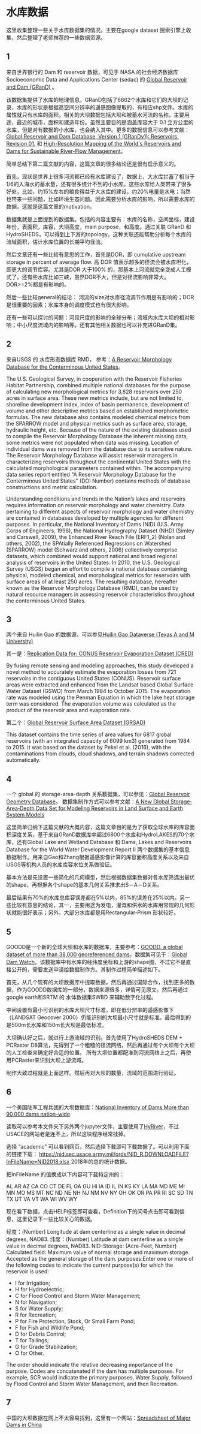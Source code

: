 # 水库数据

这里收集整理一些关于水库数据集的情况。主要在google dataset 搜索引擎上收集，然后整理了老师推荐的一些数据资源。

## 1

来自世界银行的 Dam 和 reservoir 数据，可见于 NASA 的社会经济数据库 Socioeconomic Data and Applications Center (sedac) 的 [Global Reservoir and Dam (GRanD)](https://sedac.ciesin.columbia.edu/data/set/grand-v1-dams-rev01) 。

该数据集提供了水库的地理信息。GRanD包括了6862个水库和它们的大坝的记录，水库的形状是根据高空间分辨率的遥感图像提取的，有相应shp文件。水库的属性就只有水库的面积。相关的大坝数据包括大坝和被蓄水河流的名称，主要用途，最近的城市，面积和建造年份。虽然主要目的是涵盖库容大于 0.1 立方公里的水库，但是对有数据的小水库，也会纳入其中。更多的数据信息可以参考文献：[Global Reservoir and Dam Database, Version 1 (GRanDv1): Reservoirs, Revision 01.](https://doi.org/10.7927/H4HH6H08) 和 [ High-Resolution Mapping of the World's Reservoirs and Dams for Sustainable River-Flow Management](http://dx.doi.org/10.1890/100125)。

简单总结下第二篇文献的内容，这篇文章的很多结论还是很有启示意义的。

首先，现状是世界上很多河流都已经有水库建设了，数据上，大水库拦蓄了相当于1/6的入海水的蓄水量，还有很多统计不到的小水库。这些水库给人类带来了很多好处，比如，约15%左右的粮食得益于大水库的建设，约20%电量是水电；当然也带来一些问题，比如环境生态问题。因此需要分析水库的影响，所以需要水库的数据，这就是这篇文章的motivation。

数据集就是上面提到的数据集。包括的内容主要有：水库的名称，空间坐标，建设年份，表面积，库容，大坝高度，main purpose，和高度。通过关联 GRanD 和 HydroSHEDS，可以得到上下游的topology，这种关联还能帮助分析每个水库的流域面积，估计水库位置的长期平均径流。

然后文章还有一些比较有意思的工作，首先是DOR，即 cumulative upstream storage in percent of average flow. 高 DOR 值表示越多的径流会被水库坦化，即更大的调节库容。尤其是DOR 大于100% 的，那基本上河流就完全变成人工模式了。还有些水库比如三峡，虽然DOR不大，但是对径流影响非常大。DOR>=2%都是有影响的。

然后一些比较general的结论： 河流的size对水库径流调节作用是有影响的；DOR是很重要的因素；水库本身的调度模式也有很大影响。

还有一些可以探讨的问题：河段尺度的影响的全球分布；流域内水库大坝的相对影响；中小尺度流域内的影响等。还有其他相关数据也可以补充进GRanD集。

## 2

来自USGS 的 水库形态数据库 RMD， 参考：[A Reservoir Morphology Database for the Conterminous United States](https://www.sciencebase.gov/catalog/item/587fb41ae4b085de6c11f38b)。

The U.S. Geological Survey, in cooperation with the Reservoir Fisheries Habitat Partnership, combined multiple national databases for the purpose of calculating new morphological metrics for 3,828 reservoirs over 250 acres in surface area. These new metrics include, but are not limited to, shoreline development index, index of basin permanence, development of volume and other descriptive metrics based on established morphometric formulas. The new database also contains modeled chemical metrics from the SPARROW model and physical metrics such as surface area, storage, hydraulic height, etc. Because of the nature of the existing databases used to compile the Reservoir Morphology Database the inherent missing data, some metrics were not populated when data was missing. Location of individual dams was removed from the database due to its sensitive nature. The Reservoir Morphology Database will assist reservoir managers in characterizing reservoirs throughout the continental United States with the calculated morphological parameters contained within. The accompanying data series report entitled "A Reservoir Morphology Database for the Conterminous United States" (DOI Number) contains methods of database constructions and metric calculation. 

Understanding conditions and trends in the Nation’s lakes and reservoirs requires information on reservoir morphology and water chemistry. Data pertaining to different aspects of reservoir morphology and water chemistry are contained in databases developed by multiple agencies for different purposes. In particular, the National Inventory of Dams (NID) (U.S. Army Corps of Engineers, 1998), the National Hydrography Dataset (NHD) (Simley and Carswell, 2009), the Enhanced River Reach File (ERF1_2) (Nolan and others, 2002), the SPAtially Referenced Regressions on Watershed (SPARROW) model (Schwarz and others, 2006) collectively comprise datasets, which combined would support national and broad regional analysis of reservoirs in the United States. In 2010, the U.S. Geological Survey (USGS) began an effort to compile a national database containing physical, modeled chemical, and morphological metrics for reservoirs with surface areas of at least 250 acres. The resulting database, hereafter known as the Reservoir Morphology Database (RMD), can be used by natural resource managers in assessing reservoir characteristics throughout the conterminous United States.

## 3

两个来自 Huilin Gao 的数据源，可以参见[Huilin Gao Dataverse (Texas A and M University)](https://dataverse.tdl.org/dataverse/HGao)

其一是：[Replication Data for: CONUS Reservoir Evaporation Dataset (CRED)](https://dataverse.tdl.org/dataset.xhtml?persistentId=doi:10.18738/T8/S8CJ7X)

By fusing remote sensing and modeling approaches, this study developed a novel method to accurately estimate the evaporation losses from 721 reservoirs in the contiguous United States (CONUS). Reservoir surface areas were extracted and enhanced from the Landsat based Global Surface Water Dataset (GSWD) from March 1984 to October 2015. The evaporation rate was modeled using the Penman Equation in which the lake heat storage term was considered. The evaporation volume was calculated as the product of the reservoir area and evaporation rate.

第二个：[Global Reservoir Surface Area Dataset (GRSAD)](https://dataverse.tdl.org/dataset.xhtml?persistentId=doi:10.18738/T8/DF80WG)

This dataset contains the time series of area values for 6817 global reservoirs (with an integrated capacity of 6099 km3) generated from 1984 to 2015. It was based on the dataset by Pekel et al. (2016), with the contaminations from clouds, cloud shadows, and terrain shadows corrected automatically.

## 4

一个 global 的 storage-area-depth 关系数据集，可以参见：[Global Reservoir Geometry Database](https://wowuoh.wixsite.com/home/models-data)。 数据集制作方式可以参考文献：[A New Global Storage‐Area‐Depth Data Set for Modeling Reservoirs in Land Surface and Earth System Models]( https://doi.org/10.1029/2017WR022040)

这里简单归纳下这篇文献的大概内容，这篇文章目的是为了获取全球水库的库容面积深度关系，基于来自GRanD数据库中超过6800个水库和HydroLAKES的70个水库，还有Global Lake and Wetland Database 和 Dams, Lakes and Reservoirs Database for the World Water Development Report II 两个数据集的基本信息数据制作。用来自Gao和Zhang根据遥感影像计算的库容面积高度关系以及来自USGS等机构人员的水库库容水位关系做验证。

基本方法是先设置一些简化的几何模型，然后根据数据集数据对各水库筛选出最优的shape，再根据各个shape的基本几何关系推求出S－A－D关系。

最后结果有70%的水库总库容误差都在5%以内，85%的误差在25%以内。另一些比较有意思的结论，其一，主要用途为发电，灌溉和供水的水库用常规的几何形状就能很好表示；另外，大部分水库都是用Rectangular‐Prism 形状较好。

## 5

GOODD是一个新的全球大坝和水库的数据库，主要参考：[GOODD, a global dataset of more than 38,000 georeferenced dams](https://www.nature.com/articles/s41597-020-0362-5)，数据集可见于：[Global Dam Watch](http://globaldamwatch.org/)，该数据库中有水库的经纬度坐标和上游的shape图，不过它不是直接公开的，需要发送申请给数据制作方。其制作过程简单描述如下。

首先，从几个现有的大坝数据库中提取数据，然后再通过国际合作，找到更多的数据，作为GOODD数据库的一部分，数据来源很多，详情可见原文。然后再通过google earth和SRTM 的 水体数据集SWBD 来辅助数字化过程。 

中间设置有最小可识别的水库大坝尺寸标准，即在低分辨率的遥感影像下（LANDSAT Geocover 2000）仍能识别的大坝最小尺寸就是标准。最后得到的是500m长水库和150m长大坝是最低标准。

大坝确认好之后，就进行上游流域的识别。首先使用了HydroSHEDS DEM + PCRaster D8算法，先得到了一个粗糙的径流网络，然后再通过每个大坝每个大坝的人工检查来确定好合适的位置。 所有大坝位置都配准到河流网络上之后，再使用PCRaster来识别大坝上游流域。

制作大致过程就是上面这样。然后再对大坝的数量，流域的范围进行验证。


## 6

一个美国陆军工程兵团的大坝数据库：[National Inventory of Dams More than 90,000 dams nation-wide](http://nid.usace.army.mil/)

读取可以参考本文件夹下另外两个jupyter文件，主要使用了[HyRiver](https://hyriver.readthedocs.io/en/latest/)，不过USACE的网站老是连不上，所以这块程序经常挂掉。

选择 “academic” 可以看到网页，然后选择下载即可下载数据了。可以利用下面的链接下载： https://nid.sec.usace.army.mil/ords/NID_R.DOWNLOADFILE?InFileName=NID2018.xlsx 2018年的总的统计数据。

把InFileName 的值换成以下内容可下载特定州的：

AL
AR
AZ
CA
CO
CT
DE
FL
GA
GU
HI
IA
ID
IL
IN
KS
KY
LA
MA
MD
ME
MI
MN
MO
MS
MT
NC
ND
NE
NH
NJ
NM
NV
NY
OH
OK
OR
PA
PR
RI
SC
SD
TN
TX
UT
VA
VT
WA
WI
WV
WY

现在看下数据，点击HELP标签即可查看，Definition下的问号点击即可看到信息，这里记录下一些比较关心的数据。

经度：(Number) Longitude at dam centerline as a single value in decimal degrees, NAD83.
纬度：(Number) Latitude at dam centerline as a single value in decimal degrees, NAD83.
NID-Storage: (Acre-Feet, Number) Calculated field: Maximum value of normal storage and maximum storage. Accepted as the general storage of the dam.
purposes:Enter one or more of the following codes to indicate the current purpose(s) for which the reservoir is used:

- I for Irrigation;
- H for Hydroelectric;
- C for Flood Control and Storm Water Management;
- N for Navigation;
- S for Water Supply;
- R for Recreation;
- P for Fire Protection, Stock, Or Small Farm Pond;
- F for Fish and Wildlife Pond;
- D for Debris Control;
- T for Tailings;
- G for Grade Stabilization;
- O for Other.

The order should indicate the relative decreasing importance of the purpose. Codes are concatenated if the dam has multiple purposes. For example, SCR would indicate the primary purposes, Water Supply, followed by Flood Control and Storm Water Management, and then Recreation.

## 7

中国的大坝数据在网上不太容易找到，这里有一个网站：[Spreadsheet of Major Dams in China](https://www.internationalrivers.org/resources/spreadsheet-of-major-dams-in-china-7743)